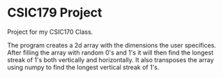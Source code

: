 # CSIC179 Project
 Project for my CSIC170 Class.


The program creates a 2d array with the dimensions the user specifices. After filling the array with random 0's and 1's it will then find the longest streak of 1's both vertically and horizontally. It also transposes the array using numpy to find the longest vertical streak of 1's.


